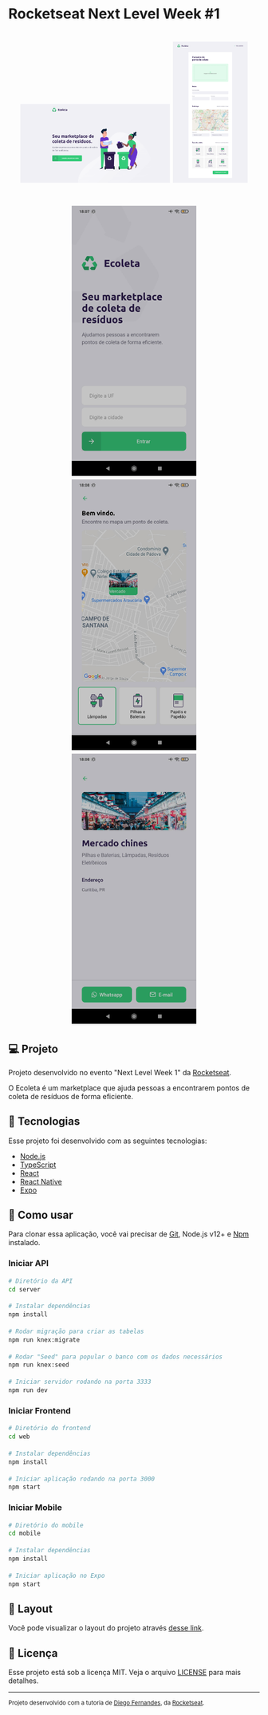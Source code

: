 # Rocketseat Next Level Week #1

<h1 align="center">
    <img alt="Web Home" title="/" src=".github/Web_Home.png" width="300px" />
    <img alt="Web Create Point" title="/create-point" src=".github/Web_CreatePoint.png" width="150px" />
</h1>

<h1 align="center">
    <img alt="Mobile Home" title="Home" src=".github/Mobile_Home.jpg" width="250px" />
    <img alt="Mobile Points" title="Points" src=".github/Mobile_Points.jpg" width="250px" />
    <img alt="Mobile Detail" title="Detail" src=".github/Mobile_Detail.jpg" width="250px" />
</h1>

## 💻 Projeto

Projeto desenvolvido no evento "Next Level Week 1" da [Rocketseat](https://rocketseat.com.br/).

O Ecoleta é um marketplace que ajuda pessoas a encontrarem pontos de coleta de resíduos de forma eficiente.

## :rocket: Tecnologias

Esse projeto foi desenvolvido com as seguintes tecnologias:

- [Node.js](https://nodejs.org/en/)
- [TypeScript](https://www.typescriptlang.org/)
- [React](https://pt-br.reactjs.org/)
- [React Native](https://reactnative.dev/)
- [Expo](https://expo.io/)

## 🔨 Como usar

Para clonar essa aplicação, você vai precisar de [Git](https://git-scm.com/), Node.js v12+ e [Npm](https://www.npmjs.com) instalado.

### Iniciar API

```bash
# Diretório da API
cd server

# Instalar dependências
npm install

# Rodar migração para criar as tabelas
npm run knex:migrate

# Rodar "Seed" para popular o banco com os dados necessários
npm run knex:seed

# Iniciar servidor rodando na porta 3333
npm run dev
```

### Iniciar Frontend

```bash
# Diretório do frontend
cd web

# Instalar dependências
npm install

# Iniciar aplicação rodando na porta 3000
npm start
```

### Iniciar Mobile

```bash
# Diretório do mobile
cd mobile

# Instalar dependências
npm install

# Iniciar aplicação no Expo
npm start
```

## 🔖 Layout

Você pode visualizar o layout do projeto através [desse link](https://www.figma.com/file/9TlOcj6l7D05fZhU12xWT3/Ecoleta-Booster?node-id=0%3A1).

## :memo: Licença

Esse projeto está sob a licença MIT. Veja o arquivo [LICENSE](LICENSE.md) para mais detalhes.

---

<sup>Projeto desenvolvido com a tutoria de [Diego Fernandes](https://github.com/diego3g), da [Rocketseat](https://rocketseat.com.br/).</sup>
